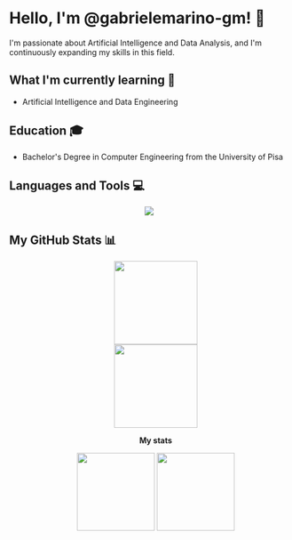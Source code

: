 # Hello, I'm @gabrielemarino-gm! 👋

I'm passionate about Artificial Intelligence and Data Analysis, and I'm continuously expanding my skills in this field.

## What I'm currently learning 🌱
- Artificial Intelligence and Data Engineering

## Education 🎓
- Bachelor's Degree in Computer Engineering from the University of Pisa

## Languages and Tools 💻
<p align="center">
  <a href="https://skillicons.dev">
    <img src="https://skillicons.dev/icons?i=c,cpp,java,kotlin,py,php,js,html,css,tailwind,redis,mongodb,mysql,linux,idea,docker,vscode,)" />
  </a>
</p>

## My GitHub Stats 📊
<div>
<ul align="center", href="https://github.com/anuraghazra/github-readme-stats">
  <img height=150, src="https://github-readme-stats.vercel.app/api/top-langs/?username=gabrielemarino-gm&layout=compact&theme=dark&size_weight=0.5&count_weight=0.5">
  <div style="opacity: 0.5;"></div>
  <img height=150, src = "https://github-readme-stats.vercel.app/api?username=gabrielemarino-gm&show_icons=true&theme=dark">
</ul>
</div>


<ul align="center">

**My stats**
</ul>

<ul align="center", href="https://github.com/anuraghazra/github-readme-stats">
<img height=140, src="https://github-readme-stats.vercel.app/api/top-langs/?username=PatatoBy&layout=compact&theme=dark&size_weight=0.5&count_weight=0.5">
<img height=140, src = "https://github-readme-stats.vercel.app/api?username=PatatoBy&show_icons=true&theme=dark">
</ul>


<!---
gabrielemarino-gm/gabrielemarino-gm is a ✨ special ✨ repository because its `README.md` (this file) appears on your GitHub profile.
You can click the Preview link to take a look at your changes.
--->
